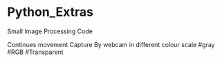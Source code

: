 # Python_Extras
Small Image Processing Code

Continues movement Capture By webcam in different colour scale
#gray #RGB #Transparent
